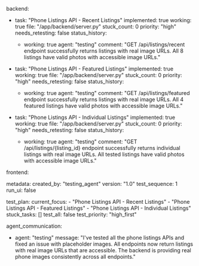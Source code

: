 
backend:
  - task: "Phone Listings API - Recent Listings"
    implemented: true
    working: true
    file: "/app/backend/server.py"
    stuck_count: 0
    priority: "high"
    needs_retesting: false
    status_history:
      - working: true
        agent: "testing"
        comment: "GET /api/listings/recent endpoint successfully returns listings with real image URLs. All 8 listings have valid photos with accessible image URLs."

  - task: "Phone Listings API - Featured Listings"
    implemented: true
    working: true
    file: "/app/backend/server.py"
    stuck_count: 0
    priority: "high"
    needs_retesting: false
    status_history:
      - working: true
        agent: "testing"
        comment: "GET /api/listings/featured endpoint successfully returns listings with real image URLs. All 4 featured listings have valid photos with accessible image URLs."

  - task: "Phone Listings API - Individual Listings"
    implemented: true
    working: true
    file: "/app/backend/server.py"
    stuck_count: 0
    priority: "high"
    needs_retesting: false
    status_history:
      - working: true
        agent: "testing"
        comment: "GET /api/listings/{listing_id} endpoint successfully returns individual listings with real image URLs. All tested listings have valid photos with accessible image URLs."

frontend:

metadata:
  created_by: "testing_agent"
  version: "1.0"
  test_sequence: 1
  run_ui: false

test_plan:
  current_focus:
    - "Phone Listings API - Recent Listings"
    - "Phone Listings API - Featured Listings"
    - "Phone Listings API - Individual Listings"
  stuck_tasks: []
  test_all: false
  test_priority: "high_first"

agent_communication:
  - agent: "testing"
    message: "I've tested all the phone listings APIs and fixed an issue with placeholder images. All endpoints now return listings with real image URLs that are accessible. The backend is providing real phone images consistently across all endpoints."
